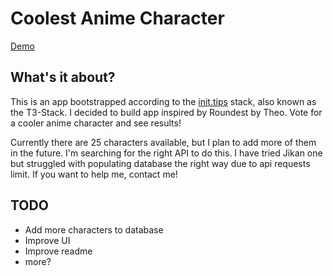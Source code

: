 # Coolest Anime Character
[Demo](https://coolestchar.vercel.app)

## What's it about?
This is an app bootstrapped according to the [init.tips](https://init.tips) stack, also known as the T3-Stack.
I decided to build app inspired by Roundest by Theo. Vote for a cooler anime character and see results!

Currently there are 25 characters available, but I plan to add more of them in the future.
I'm searching for the right API to do this. I have tried Jikan one but struggled with populating database the right way due to api requests limit. If you want to help me, contact me!

## TODO

- Add more characters to database
- Improve UI
- Improve readme
- more?
